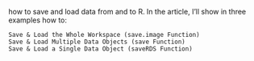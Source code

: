 how to save and load data from and to R. In the article, I’ll show in three examples how to:

    Save & Load the Whole Workspace (save.image Function)
    Save & Load Multiple Data Objects (save Function)
    Save & Load a Single Data Object (saveRDS Function)
